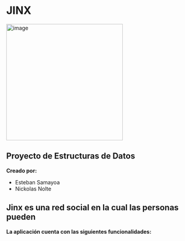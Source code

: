 # JINX
<img width="309" alt="image" src="https://user-images.githubusercontent.com/61555652/156280239-106b016d-57de-48ae-b052-892824faaa1a.png">

## Proyecto de Estructuras de Datos
**Creado por:** 
- Esteban Samayoa
- Nickolas Nolte

## Jinx es una red social en la cual las personas pueden 



**La aplicación cuenta con las siguientes funcionalidades:** 

